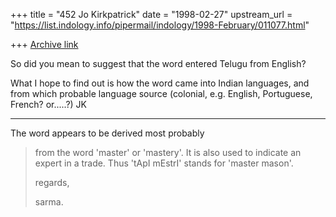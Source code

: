 +++
title = "452 Jo Kirkpatrick"
date = "1998-02-27"
upstream_url = "https://list.indology.info/pipermail/indology/1998-February/011077.html"

+++
[Archive link](https://list.indology.info/pipermail/indology/1998-February/011077.html)

So did you mean to suggest that the word entered Telugu from English?

What I hope to find out is how the word came into Indian languages, and
from which probable language source (colonial, e.g. English, Portuguese,
French? or.....?)
JK
*********************
 The word appears to be derived most probably
> from the word 'master' or 'mastery'. It is also used to indicate
> an expert in a trade. Thus 'tApI mEstrI' stands for 'master mason'.
>
> regards,
>
> sarma.



